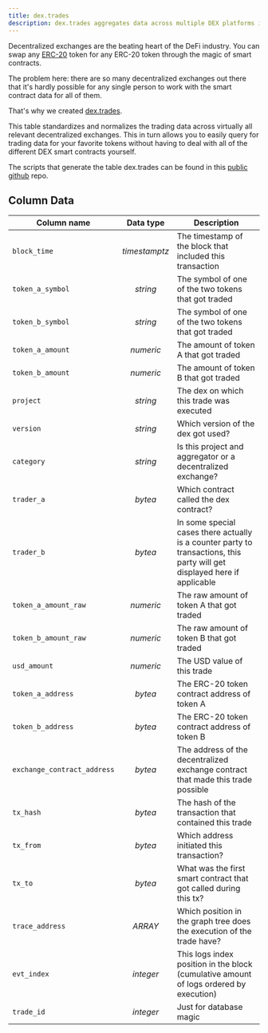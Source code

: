 ```yaml
---
title: dex.trades
description: dex.trades aggregates data across multiple DEX platforms into one simple table.
---
```


Decentralized exchanges are the beating heart of the DeFi industry. You can swap any [ERC-20](token-standards/erc-20.md) token for any ERC-20 token through the magic of smart contracts.

The problem here: there are so many decentralized exchanges out there that it's hardly possible for any single person to work with the smart contract data for all of them.

That's why we created [dex.trades](https://dune.com/spellbook#!/model/model.spellbook.dex_trades).

This table standardizes and normalizes the trading data across virtually all relevant decentralized exchanges. This in turn allows you to easily query for trading data for your favorite tokens without having to deal with all of the different DEX smart contracts yourself.

The scripts that generate the table dex.trades can be found in this [public github](https://github.com/duneanalytics/spellbook/tree/master/ethereum/dex) repo.

## Column Data

| Column name | Data type | Description |
| - | :-: | - |
| `block_time` | _timestamptz_ | The timestamp of the block that included this transaction |
| `token_a_symbol` | _string_ | The symbol of one of the two tokens that got traded |
| `token_b_symbol` | _string_ | The symbol of one of the two tokens that got traded |
| `token_a_amount` | _numeric_ | The amount of token A that got traded |
| `token_b_amount` | _numeric_ | The amount of token B that got traded |
| `project` | _string_ | The dex on which this trade was executed |
| `version` | _string_ | Which version of the dex got used? |
| `category` | _string_ | Is this project and aggregator or a decentralized exchange? |
| `trader_a` | _bytea_ | Which contract called the dex contract? |
| `trader_b` | _bytea_ | In some special cases there actually is a counter party to transactions, this party will get displayed here if applicable |
| `token_a_amount_raw` | _numeric_ | The raw amount of token A that got traded |
| `token_b_amount_raw` | _numeric_ | The raw amount of token B that got traded |
| `usd_amount` | _numeric_ | The USD value of this trade |
| `token_a_address` | _bytea_ | The ERC-20 token contract address of token A |
| `token_b_address` | _bytea_ | The ERC-20 token contract address of token B |
| `exchange_contract_address` | _bytea_ | The address of the decentralized exchange contract that made this trade possible |
| `tx_hash` | _bytea_ | The hash of the transaction that contained this trade |
| `tx_from` | _bytea_ | Which address initiated this transaction? |
| `tx_to` | _bytea_ | What was the first smart contract that got called during this tx? |
| `trace_address` | _ARRAY_ | Which position in the graph tree does the execution of the trade have? |
| `evt_index` | _integer_ | This logs index position in the block (cumulative amount of logs ordered by execution) |
| `trade_id` | _integer_ | Just for database magic |
